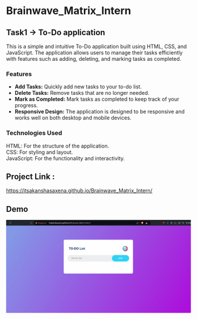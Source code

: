 # Brainwave_Matrix_Intern

## Task1 -> To-Do application 
This is a simple and intuitive To-Do application built using HTML, CSS, and JavaScript. The application allows users to manage their tasks efficiently with features such as adding, deleting, and marking tasks as completed.

### Features

- **Add Tasks:** Quickly add new tasks to your to-do list.<br>
- **Delete Tasks:** Remove tasks that are no longer needed.<br>
- **Mark as Completed:** Mark tasks as completed to keep track of your progress.<br>
- **Responsive Design:** The application is designed to be responsive and works well on both desktop and mobile devices.

### Technologies Used
HTML: For the structure of the application.<br>
CSS: For styling and layout.<br>
JavaScript: For the functionality and interactivity.

## Project Link : 

https://itsakanshasaxena.github.io/Brainwave_Matrix_Intern/

## Demo
![screenshot](/Todo.gif)




